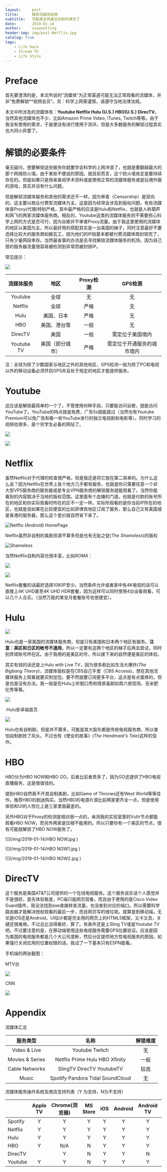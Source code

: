 ```yaml
---
layout:     post
title:      解锁流媒体指南
subtitle:   可能是全网最全的踩坑博文了
date:       2019-01-14
author:     viewsetting
header-img: img/post-Netflix.jpg
catalog: true
tags:
    - Life Hack
    - Stream TV
    - Life Style
---
```


# Preface

首先要澄清的是，本文所说的“流媒体”为正常渠道可能无法正常观看的流媒体，并非“免费解锁**视频会员”。另：科学上网需谨慎，请遵守当地法律法规。

本文中所涉及的流媒体有：**Youtube  Netflix  Hulu (U.S.)  HBO(U.S.)  DirecTV**。当然其他流媒体也不少，比如Amazon Prime Video, iTunes, Twitch等等。由于我没有使用的需求，于是便没有进行使用于测评。但是大多数服务的解锁过程其实也大同小异罢了。



# 解锁的必要条件

毫无疑问，想要解锁这些服务你就要学会科学的上网冲浪了，也就是要翻越最大的那个网络防火墙。由于某些不便说的原因，就目前而言，这个防火墙肯定是要持续存在的。但是如果只是用来查阅学术资料或是使用正常的流媒体服务或是玩境外服的游戏，其实并没有什么问题。

但是解锁流媒体服务和其他的需求还不一样，因为审查（Censorship）是双向的，这主要以商业付费型流媒体为主，这是因为经常会涉及到版权问题。有些流媒体查Proxy(代理)特别严格，其中最严格的应该是Hulu和Netflix，也就是人称葫芦和网飞的两家流媒体服务商。相反的，Youtube这类的流媒体服务则不需要担心科学上网的方式是否可行，因为谷歌并不审查Proxy流量。由于我这里使用的流媒体的地区以美国为主，所以最好用的搭配其实是一台美国的梯子，同时注意最好不要选择比较大的服务商如搬瓦工，因为他们的IP段基本都被付费流媒体商封锁完了，只有少量网段幸存。当然最省事的办法是去寻找解锁流媒体服务的机场，因为自己搭的服务器流量很容易被检测到异常而被封锁IP。

常见提示：

![](/img/2019-01-14/NOT.png)



| 流媒体服务 |       地区       | Proxy检测 |          GPS检测           |
| :--------: | :--------------: | :-------: | :------------------------: |
|  Youtube   |       全球       |    无     |             无             |
|  Netflix   |       全球       |   严格    |             无             |
|    Hulu    |    美国、日本    |   严格    |             无             |
|    HBO     |   美国、港台等   |   一般    |             无             |
|  DirecTV   |       美国       |   一般    |      需定位于美国境内      |
| Youtube TV | 美国（部分城市） |   严格    | 需定位于开通服务的城市境内 |

注：全球为除了少数国家与地区之外的其他地区，GPS检测一般为除了PC和电视以外的移动设备必须开启GPS并且处于规定的地区才能提供服务。

# Youtube

这应该是解锁最简单的一个了。不管使用何种手段，只要能访问谷歌，就能访问YouTube了。YouTube的特点就是免费，广告5s就能跳过（当然也有Youtube Premium可以免广告和看一些YouTube发行的独立电视剧和电影等）。同时学习的视频也很多，是个穷学生必备的网站了。

![](/img/2019-01-14/youtube.png)

![](/img/2019-01-14/py.png)

# Netflix

虽然Netflix对于代理的检查很严格，但是我还是将它放在第二简单的。为什么这么说？因为Netflix在世界上各个地方几乎都有服务，也就是你只需要任意一个非大型VPS服务商的服务器或是专业VPN服务商的解锁服务就能观看了。当然你能看到的内容取决于当地的版权范围。这里面有个血赚的门道。也就是付款的账号所在的地区和你实际观看时所在的区不一定一样。实际所观看的是你当前IP所在的地区，也就是说如果在比较便宜的比如菲律宾地区订阅了服务，那么自己又有美国或是香港的服务器，那么这个差价就自然省下来了。

![](/img/2019-01-14/Netflix1.jpg "Netflix (Android) HomePage")

Netflix虽然非自制的美剧资源不算多但是也有无耻之徒(*The Shameless*)的版权

![](/img/2019-01-14/Netflix2.jpg "Shameless")

当然Netflix自制内容也很丰富，比如*ROMA*：

![](/img/2019-01-14/Netflix3.jpg )

![](/img/2019-01-14/Netflix4.jpg )

Netflix套餐的话最好选择1080P至少。当然条件允许或者家中有4K电视的话可以直接上4K UHD甚至4K UHD HDR套餐，因为这样可以同时使用4台设备观看，可以几个人合买。（当然万能的某宝月套餐账号也很便宜）。



# Hulu

![](/img/2019-01-14/hulu.jpg )

Hulu也是一家美国的流媒体服务商，但是只有美国和日本两个地区有服务。**注意：美区和日区的帐号不通用**。所以一定要有这两个地区的梯子后再去尝试，同时别弄错账号所在区。由于我用的是美区的号，所以接下来的自然便是美区的体验。

其实有钱的话还是上Hulu with Live TV，因为很多剧比如生活大爆炸(*The Bigbang Theory*)，流媒体版权是在CBS自己手里（CBS Access)，想在其他流媒体服务上观看就要买附加包，要不然就要订阅更多平台，这点是有点蛋疼的，但是也是没有办法。我一般是在Hulu上听脱口秀和情景喜剧如周六夜现场，吉米肥伦秀等等。

![](/img/2019-01-14/hulu_home.jpg )

​       Hulu安卓端首页

![](/img/2019-01-14/hulu_c.jpg )

Hulu也有自制剧，但是并不算多，可能是其大股东都是传统电视服务商，所以害怕自制剧抢了风头。不过也有《使女的故事》(*The Handmaid's Tale*)这样的佳作。

# HBO

HBO分为HBO NOW和HBO GO。后者比前者贵多了，因为GO还提供了HBO电视直播服务，这是很值钱的。

提到HBO自然离不开其自制美剧，比如Game of Thrones还有West World等等佳作。推荐HBO的剧迷购买。当然HBO的电源片源比前两家更齐全一点，但是使用体验和UI的人性化上是三家里面最差的。

另外HBO对于Proxy的检测是相对弱一点的，亲测我的实验室里的Vultr节点都能观看HBO NOW，而另外两家是压根不能用的。所以只要你有一个美区的节点，很有可能就解锁了HBO NOW服务了。

![](/img/2019-01-14/HBO NOW.jpg )

![](/img/2019-01-14/HBO NOW1.jpg )

![](/img/2019-01-14/HBO NOW2.jpg )

# DirecTV

这个服务是美国AT&T公司提供的一个在线电视服务。这个服务说实话个人感觉并不是很好。首先体验极差，PC端只能网页观看，而且由于使用的是Cisco Video Guard插件，我没法找到exe直接转发流量，也没查到对应的端口。所以需要科学路由器才能解决授权观看的最后一步，而且网页写的很垃圾。就算是到移动端，无论是iOS还是Android，UI估计都是完全用的网页上的HTML5框架，又卡又丑，关键还很难用。不过总比没得看好，算了。有条件还是上Sling TV或是Youtube TV吧。不过要注意的是，在移动端使用这些电视服务需要GPS位置验证。应该是因为美国的电视服务都是几个大公司垄断，然后分区提供地方性电视服务的原因。如果强行关闭应用的位置权限的话，我试了一下基本只有ESPN能看。

手机端的两张截图：

MTV台

![](/img/2019-01-14/DIRECTV.jpg )

CNN

![](/img/2019-01-14/DIRECTV1.jpg )

# Appendix

流媒体汇总

|    服务类型     |               名称               | 解锁难度 |
| :-------------: | :------------------------------: | :------: |
|  Video & Live   |          Youtube Twitch          |    无    |
| Movies & Series | Netflix Prime Hulu  HBO  Xfinity |   一般   |
| Cable Networks  |   SlingTV  DirecTV  YoutubeTV    |   较高   |
|      Music      | Spotify Pandora Tidal SoundCloud |    无    |

流媒体服务操作系统及商店支持列表（Y 为支持，N为不支持）

|         | Apple TV | Chrome(浏览器) | MS Store | iOS  | Android | Android TV | Linux |
| ------- | :------: | :------------: | :------: | :--: | :-----: | :--------: | :---: |
| Spotify |    Y     |       Y        |    Y     |  Y   |    Y    |     Y      |   Y   |
| Netflix |    Y     |       Y        |    Y     |  Y   |    Y    |     Y      |   N   |
| Hulu    |    Y     |       Y        |    Y     |  Y   |    Y    |     Y      |   N   |
| HBO     |    Y     |      N/A       |    N     |  Y   |    Y    |     Y      |   N   |
| DirecTV |          |       Y        |    N     |  Y   |    Y    |     N      |   N   |
| Youtube |    Y     |       Y        |    N     |  Y   |    Y    |     Y      |   N   |


